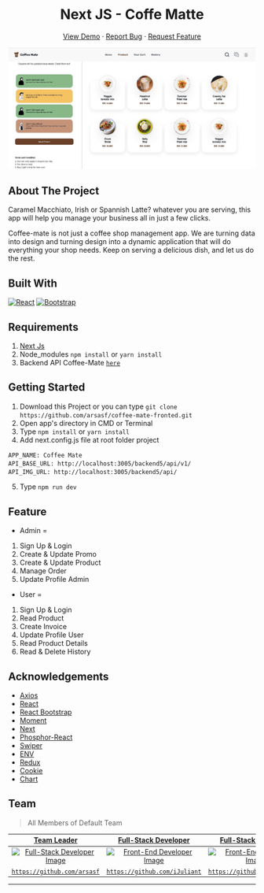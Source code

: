 <h1 align='center'>Next JS - Coffe Matte </h1>
  <p align="center">
    <a href="link_deploy">View Demo</a>
    ·
    <a href="https://github.com/arsasf/coffee-mate-fronted/issues">Report Bug</a>
    ·
    <a href="https://github.com/arsasf/coffee-mate-fronted/pulls">Request Feature</a>
  </p>

![Image Banner](public/readme-img-background.JPG)

## About The Project

Caramel Macchiato, Irish or Spannish Latte? whatever you are serving, this app will help you manage your business all in just a few clicks.

Coffee-mate is not just a coffee shop management app. We are turning data into design and turning design into a dynamic application that will do everything your shop needs. Keep on serving a delicious dish, and let us do the rest.


## Built With

[![React](https://img.shields.io/badge/React-v17.0.2-blue)](https://github.com/facebook/react)
[![Bootstrap](https://img.shields.io/badge/Bootstrap-v4.6.x-blue)](https://github.com/react-bootstrap/react-bootstrap)

## Requirements

1. <a href="https://nextjs.org/docs/getting-started">Next Js</a>
2. Node_modules `npm install` or `yarn install`
3. Backend API Coffee-Mate [`here`](https://github.com/arsasf/coffee-mate-backend.git)

## Getting Started

1. Download this Project or you can type `git clone https://github.com/arsasf/coffee-mate-fronted.git`
2. Open app's directory in CMD or Terminal
3. Type `npm install` or `yarn install`
4. Add next.config.js file at root folder project

```sh
APP_NAME: Coffee Mate
API_BASE_URL: http://localhost:3005/backend5/api/v1/
API_IMG_URL: http://localhost:3005/backend5/api/
```

5. Type `npm run dev`

## Feature

- Admin =

1. Sign Up & Login
2. Create & Update Promo
3. Create & Update Product
4. Manage Order
5. Update Profile Admin

- User =

1. Sign Up & Login
2. Read Product
3. Create Invoice
4. Update Profile User
5. Read Product Details
6. Read & Delete History

## Acknowledgements

- [Axios](https://www.npmjs.com/package/axios)
- [React](https://reactjs.org/)
- [React Bootstrap](https://react-bootstrap.github.io/)
- [Moment](https://www.npmjs.com/package/moment)
- [Next](https://www.npmjs.com/package/next)
- [Phosphor-React](https://www.npmjs.com/package/phosphor-react)
- [Swiper](https://www.npmjs.com/package/swiper)
- [ENV](https://www.npmjs.com/package/dotenv)
- [Redux](https://github.com/reduxjs/react-redux)
- [Cookie](https://www.npmjs.com/package/js-cookie)
- [Chart](https://www.npmjs.com/package/chart.js?activeTab=readme)

## Team

> All Members of Default Team

|                                  <a href="#" target="_blank">**Team Leader**</a>                                   |                              <a href="#" target="_blank">**Full-Stack Developer**</a>                              |                                                      <a href="#" target="_blank">**Full-Stack Developer**</a>                                                      |                               <a href="#" target="_blank">**Full-Stack Developer**</a>                               |                                <a href="#" target="_blank">**Full-Stack Developer**</a>                                |                                                                                                              |
| :----------------------------------------------------------------------------------------------------------------: | :---------------------------------------------------------------------------------------------------------------: | :---------------------------------------------------------------------------------------------------------------------------------------------------------------: | :----------------------------------------------------------------------------------------------------------------: | :------------------------------------------------------------------------------------------------------------------: | :-----------------------------------------------------------------------------------------------------------------------------------------------------------------: |
| [![Full-Stack Developer Image](https://avatars.githubusercontent.com/u/79574513?v=4)](https://github.com/arsasf) | [![Front-End Developer Image](https://avatars.githubusercontent.com/u/71972244?v=4)](https://github.com/iJuliant) | [![Front-End Developer Image](https://avatars.githubusercontent.com/u/38081631?v=4)](https://github.com/twicks95) | [![Back-End Developer Image](https://avatars.githubusercontent.com/u/63708360?v=4)](https://github.com/akbarsaladin36) | [![Back-End Developer Image](https://avatars.githubusercontent.com/u/33473475?v=4)](https://github.com/rickyganteng) |  |
|              <a href="https://github.com/Bagusth15" target="_blank">`https://github.com/arsasf`</a>              |        <a href="https://github.com/link_github_frontend" target="_blank">`https://github.com/iJuliant`</a>        |                                <a href="https://github.com/link_github_frontend" target="_blank">`https://github.com/twicks95`</a>                                 |        <a href="https://github.com/link_github_backend" target="_blank">`https://github.com/akbarsaladin36`</a>        |        <a href="https://github.com/link_github_backend" target="_blank">`https://github.com/rickyganteng`</a>        |                           |

---
